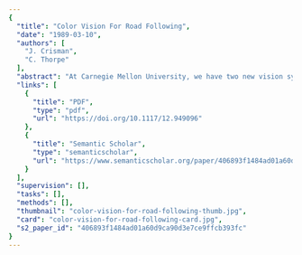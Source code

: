 ```yaml
---
{
  "title": "Color Vision For Road Following",
  "date": "1989-03-10",
  "authors": [
    "J. Crisman",
    "C. Thorpe"
  ],
  "abstract": "At Carnegie Mellon University, we have two new vision systems for outdoor road following. The first system, called SCARF (Supervised Classification Applied to Road Following), is designed to be fast and robust when the vehicle is running in both sunshine and shadows under constant illumination. The second system, UNSCARF (UNSupervised Classification Applied to Road Following), is slower, but provides good results even if the sun is alternately covered by clouds or uncovered. SCARF incorporates our results from our previous experience with road tracking by supervised classification. It is an adaptive supervised classification scheme using color data from two cameras to form a new six dimensional color space. The road is localized by a Hough space technique. SCARF is specifically designed for fast implementation on the WARP supercomputer, an experimental parallel architecture developed at Carnegie Mellon. UNSCARF uses an unsupervised classification algorithm to group the pixels in the image into regions. The road is detected by finding the set of regions which, grouped together, best match the road shape. UNSCARF can be expanded easily to perform unsupervised classification on any number of features, and to use any combination of constraints to select the best combination of regions. The basic unsupervised classification segmentation will also have applications outside the realm of road following.",
  "links": [
    {
      "title": "PDF",
      "type": "pdf",
      "url": "https://doi.org/10.1117/12.949096"
    },
    {
      "title": "Semantic Scholar",
      "type": "semanticscholar",
      "url": "https://www.semanticscholar.org/paper/406893f1484ad01a60d9ca90d3e7ce9ffcb393fc"
    }
  ],
  "supervision": [],
  "tasks": [],
  "methods": [],
  "thumbnail": "color-vision-for-road-following-thumb.jpg",
  "card": "color-vision-for-road-following-card.jpg",
  "s2_paper_id": "406893f1484ad01a60d9ca90d3e7ce9ffcb393fc"
}
---
```


